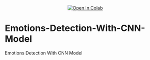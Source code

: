 
<center>
    <a href="https://github.com/givkashi/Emotions-Detection-With-CNN-Model/blob/main/emotions-detection-tf-with-cnn-model.ipynb"><img src="https://colab.research.google.com/assets/colab-badge.svg" alt="Open In Colab"/></a>
</center>

# Emotions-Detection-With-CNN-Model
Emotions Detection With CNN Model

